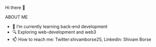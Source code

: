 Hi there 👋

ABOUT ME
- 🌱 I’m currently learning back-end development
- 🔍 Exploring web-development and web3
- 📫 How to reach me: Twitter:shivamborse25, Linkedin: Shivam Borse

